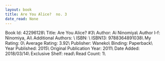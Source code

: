 ```yaml
---
layout: book
title: Are You Alice?  no. 3
date_read: None
---
```


Book Id: 42296128\ 
Title: Are You Alice? #3\ 
Author: Ai Ninomiya\ 
Author l-f: Ninomiya, Ai\ 
Additional Authors: \ 
ISBN: \ 
ISBN13: 9788364891038\ 
My Rating: 0\ 
Average Rating: 3.92\ 
Publisher: Waneko\ 
Binding: Paperback\ 
Year Published: 2015\ 
Original Publication Year: 2011\ 
Date Added: 2018/03/14\ 
Exclusive Shelf: read\ 
Read Count: 1\ 

